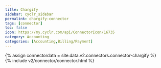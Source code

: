 ```yaml
---
title: Chargify
sidebar: cyclr_sidebar
permalink: chargify-connector
tags: [connector]
toc: false
icon: https://my.cyclr.com/api/ConnectorIcon/16735
category: Accounting
categories: [Accounting,Billing/Payment]
---
```

{% assign connectordata = site.data.v2.connectors.connector-chargify %}
{% include v2/connector/connector.html %}	
